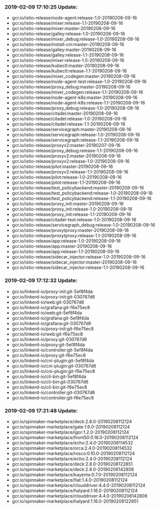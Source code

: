 ### 2019-02-09 17:10:25 Update:

- gcr.io/istio-release/node-agent:release-1.0-20190208-09-16
- gcr.io/istio-release/mixer:release-1.1-20190208-09-16
- gcr.io/istio-release/mixer:master-20190208-09-16
- gcr.io/istio-release/galley:release-1.0-20190208-09-16
- gcr.io/istio-release/mixer_debug:release-1.0-20190208-09-16
- gcr.io/istio-release/install-cni:master-20190208-09-16
- gcr.io/istio-release/galley:master-20190208-09-16
- gcr.io/istio-release/galley:release-1.1-20190208-09-16
- gcr.io/istio-release/mixer:release-1.0-20190208-09-16
- gcr.io/istio-release/kubectl:master-20190208-09-16
- gcr.io/istio-release/kubectl:release-1.1-20190208-09-16
- gcr.io/istio-release/mixer_codegen:master-20190208-09-16
- gcr.io/istio-release/node-agent-test:release-1.0-20190208-09-16
- gcr.io/istio-release/proxy_debug:master-20190208-09-16
- gcr.io/istio-release/mixer_codegen:release-1.1-20190208-09-16
- gcr.io/istio-release/node-agent-k8s:master-20190208-09-16
- gcr.io/istio-release/node-agent-k8s:release-1.1-20190208-09-16
- gcr.io/istio-release/proxy_debug:release-1.0-20190208-09-16
- gcr.io/istio-release/citadel:master-20190208-09-16
- gcr.io/istio-release/citadel:release-1.0-20190208-09-16
- gcr.io/istio-release/citadel:release-1.1-20190208-09-16
- gcr.io/istio-release/servicegraph:master-20190208-09-16
- gcr.io/istio-release/servicegraph:release-1.0-20190208-09-16
- gcr.io/istio-release/servicegraph:release-1.1-20190208-09-16
- gcr.io/istio-release/proxyv2:master-20190207-09-16
- gcr.io/istio-release/proxy_debug:release-1.1-20190208-09-16
- gcr.io/istio-release/proxyv2:master-20190208-09-16
- gcr.io/istio-release/proxyv2:release-1.0-20190208-09-16
- gcr.io/istio-release/pilot:master-20190208-09-16
- gcr.io/istio-release/proxyv2:release-1.1-20190208-09-16
- gcr.io/istio-release/pilot:release-1.0-20190208-09-16
- gcr.io/istio-release/pilot:release-1.1-20190208-09-16
- gcr.io/istio-release/test_policybackend:master-20190208-09-16
- gcr.io/istio-release/test_policybackend:release-1.0-20190208-09-16
- gcr.io/istio-release/test_policybackend:release-1.1-20190208-09-16
- gcr.io/istio-release/proxy_init:master-20190208-09-16
- gcr.io/istio-release/proxy_init:release-1.0-20190208-09-16
- gcr.io/istio-release/proxy_init:release-1.1-20190208-09-16
- gcr.io/istio-release/citadel-test:release-1.0-20190208-09-16
- gcr.io/istio-release/servicegraph_debug:release-1.0-20190208-09-16
- gcr.io/istio-release/proxytproxy:master-20190208-09-16
- gcr.io/istio-release/proxytproxy:release-1.1-20190208-09-16
- gcr.io/istio-release/app:release-1.0-20190208-09-16
- gcr.io/istio-release/app:master-20190208-09-16
- gcr.io/istio-release/app:release-1.1-20190208-09-16
- gcr.io/istio-release/sidecar_injector:release-1.0-20190208-09-16
- gcr.io/istio-release/sidecar_injector:master-20190208-09-16
- gcr.io/istio-release/sidecar_injector:release-1.1-20190208-09-16
### 2019-02-09 17:12:32 Update:

- gcr.io/linkerd-io/proxy-init:git-5ef8f4da
- gcr.io/linkerd-io/proxy-init:git-030767d6
- gcr.io/linkerd-io/web:git-030767d6
- gcr.io/linkerd-io/grafana:git-f6e75ec8
- gcr.io/linkerd-io/web:git-5ef8f4da
- gcr.io/linkerd-io/grafana:git-5ef8f4da
- gcr.io/linkerd-io/grafana:git-030767d6
- gcr.io/linkerd-io/proxy-init:git-f6e75ec8
- gcr.io/linkerd-io/web:git-f6e75ec8
- gcr.io/linkerd-io/proxy:git-030767d6
- gcr.io/linkerd-io/proxy:git-5ef8f4da
- gcr.io/linkerd-io/controller:git-5ef8f4da
- gcr.io/linkerd-io/proxy:git-f6e75ec8
- gcr.io/linkerd-io/cni-plugin:git-5ef8f4da
- gcr.io/linkerd-io/cni-plugin:git-030767d6
- gcr.io/linkerd-io/cni-plugin:git-f6e75ec8
- gcr.io/linkerd-io/cli-bin:git-5ef8f4da
- gcr.io/linkerd-io/cli-bin:git-030767d6
- gcr.io/linkerd-io/cli-bin:git-f6e75ec8
- gcr.io/linkerd-io/controller:git-030767d6
- gcr.io/linkerd-io/controller:git-f6e75ec8
### 2019-02-09 17:21:48 Update:

- gcr.io/spinnaker-marketplace/deck:2.8.0-20190208112124
- gcr.io/spinnaker-marketplace/gate:1.6.0-20190208112124
- gcr.io/spinnaker-marketplace/igor:1.2.0-20190208112124
- gcr.io/spinnaker-marketplace/front50:0.16.0-20190208112124
- gcr.io/spinnaker-marketplace/echo:2.4.0-20190208114532
- gcr.io/spinnaker-marketplace/orca:2.4.0-20190208114532
- gcr.io/spinnaker-marketplace/rosco:0.10.0-20190208112124
- gcr.io/spinnaker-marketplace/echo:2.4.0-20190208112124
- gcr.io/spinnaker-marketplace/deck:2.8.0-20190208122851
- gcr.io/spinnaker-marketplace/deck:2.8.0-20190208142808
- gcr.io/spinnaker-marketplace/kayenta:0.7.0-20190208112124
- gcr.io/spinnaker-marketplace/fiat:1.4.0-20190208112124
- gcr.io/spinnaker-marketplace/clouddriver:4.4.0-20190208112124
- gcr.io/spinnaker-marketplace/halyard:1.16.0-20190208112124
- gcr.io/spinnaker-marketplace/clouddriver:4.4.0-20190208142808
- gcr.io/spinnaker-marketplace/halyard:1.16.0-20190208122851
